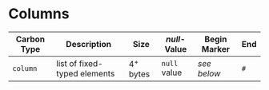# Columns

Carbon Type    | Description                      | Size                | *null*-Value | Begin Marker | End
---------------|----------------------------------|---------------------|--------------|--------------|-----
`column`       | list of fixed-typed elements     | 4<sup>+</sup> bytes | `null` value | *see below*  | `#`
